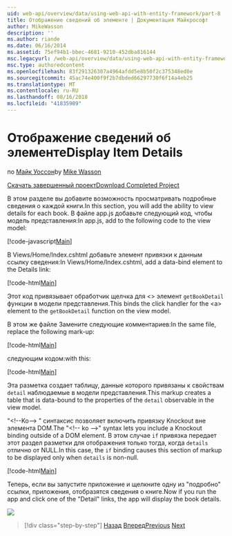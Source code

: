```yaml
---
uid: web-api/overview/data/using-web-api-with-entity-framework/part-8
title: Отображение сведений об элементе | Документация Майкрософт
author: MikeWasson
description: ''
ms.author: riande
ms.date: 06/16/2014
ms.assetid: 75ef94b1-bbec-4681-9210-452dba816144
msc.legacyurl: /web-api/overview/data/using-web-api-with-entity-framework/part-8
msc.type: authoredcontent
ms.openlocfilehash: 83f291326307a4964afdd5e8b50f2c375348ed0e
ms.sourcegitcommit: 45ac74e400f9f2b7dbded66297730f6f14a4eb25
ms.translationtype: MT
ms.contentlocale: ru-RU
ms.lasthandoff: 08/16/2018
ms.locfileid: "41835909"
---
```

<a name="display-item-details"></a><span data-ttu-id="89103-102">Отображение сведений об элементе</span><span class="sxs-lookup"><span data-stu-id="89103-102">Display Item Details</span></span>
====================
<span data-ttu-id="89103-103">по [Майк Уоссон](https://github.com/MikeWasson)</span><span class="sxs-lookup"><span data-stu-id="89103-103">by [Mike Wasson](https://github.com/MikeWasson)</span></span>

[<span data-ttu-id="89103-104">Скачать завершенный проект</span><span class="sxs-lookup"><span data-stu-id="89103-104">Download Completed Project</span></span>](https://github.com/MikeWasson/BookService)

<span data-ttu-id="89103-105">В этом разделе вы добавите возможность просматривать подробные сведения о каждой книги.</span><span class="sxs-lookup"><span data-stu-id="89103-105">In this section, you will add the ability to view details for each book.</span></span> <span data-ttu-id="89103-106">В файле app.js добавьте следующий код, чтобы модель представления:</span><span class="sxs-lookup"><span data-stu-id="89103-106">In app.js, add to the following code to the view model:</span></span>

[!code-javascript[Main](part-8/samples/sample1.js)]

<span data-ttu-id="89103-107">В Views/Home/Index.cshtml добавьте элемент привязки к данным ссылку сведения:</span><span class="sxs-lookup"><span data-stu-id="89103-107">In Views/Home/Index.cshtml, add a data-bind element to the Details link:</span></span>

[!code-html[Main](part-8/samples/sample2.html?highlight=5)]

<span data-ttu-id="89103-108">Этот код привязывает обработчик щелчка для &lt;&gt; элемент `getBookDetail` функции в модели представления.</span><span class="sxs-lookup"><span data-stu-id="89103-108">This binds the click handler for the &lt;a&gt; element to the `getBookDetail` function on the view model.</span></span>

<span data-ttu-id="89103-109">В этом же файле Замените следующие комментариев:</span><span class="sxs-lookup"><span data-stu-id="89103-109">In the same file, replace the following mark-up:</span></span>

[!code-html[Main](part-8/samples/sample3.html)]

<span data-ttu-id="89103-110">следующим кодом:</span><span class="sxs-lookup"><span data-stu-id="89103-110">with this:</span></span>

[!code-html[Main](part-8/samples/sample4.html)]

<span data-ttu-id="89103-111">Эта разметка создает таблицу, данные которого привязаны к свойствам `detail` наблюдаемые в модели представления.</span><span class="sxs-lookup"><span data-stu-id="89103-111">This markup creates a table that is data-bound to the properties of the `detail` observable in the view model.</span></span>

<span data-ttu-id="89103-112">"&lt;!--Ko--&gt; &quot; синтаксис позволяет включить привязку Knockout вне элемента DOM.</span><span class="sxs-lookup"><span data-stu-id="89103-112">The "&lt;!-- ko --&gt;&quot; syntax lets you include a Knockout binding outside of a DOM element.</span></span> <span data-ttu-id="89103-113">В этом случае `if` привязка передает этот раздел разметки для отображения только тогда, когда `details` отлично от NULL.</span><span class="sxs-lookup"><span data-stu-id="89103-113">In this case, the `if` binding causes this section of markup to be displayed only when `details` is non-null.</span></span>

[!code-html[Main](part-8/samples/sample5.html)]

<span data-ttu-id="89103-114">Теперь, если вы запустите приложение и щелкните одну из &quot;подробно&quot; ссылки, приложения, отобразятся сведения о книге.</span><span class="sxs-lookup"><span data-stu-id="89103-114">Now if you run the app and click one of the &quot;Detail&quot; links, the app will display the book details.</span></span>

[![](part-8/_static/image2.png)](part-8/_static/image1.png)

> [!div class="step-by-step"]
> <span data-ttu-id="89103-115">[Назад](part-7.md)
> [Вперед](part-9.md)</span><span class="sxs-lookup"><span data-stu-id="89103-115">[Previous](part-7.md)
[Next](part-9.md)</span></span>
